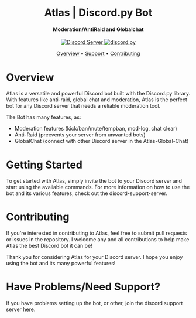 <h1 align="center">
  <br>
  Atlas | Discord.py Bot
  <br>
</h1>

<h4 align="center">Moderation/AntiRaid and Globalchat</h4>

<p align="center">
  <a href="https://discord.gg/2hURuYt9KS">
    <img src="https://discordapp.com/api/guilds/1000837123353612318/widget.png?style=shield" alt="Discord Server">
  </a>
  <a href="https://github.com/Rapptz/discord.py/">
     <img src="https://img.shields.io/badge/discord-py-blue.svg" alt="discord.py">
  </a>
</p>
</p>

<p align="center">
  <a href="#overview">Overview</a>
  •
  <a href="http://discord.gg/">Support</a>
  •
  <a href="#contributing">Contributing</a>
</p>

# Overview

Atlas is a versatile and powerful Discord bot built with the Discord.py library. With features like anti-raid, global chat and moderation, Atlas is the perfect bot for any Discord server that needs a reliable moderation tool.

The Bot has many features, as:

- Moderation features (kick/ban/mute/tempban, mod-log, chat clear)
- Anti-Raid (preevents your server from unwanted bots)
- GlobalChat (connect with other Discord server in the Atlas-Global-Chat)

# Getting Started
To get started with Atlas, simply invite the bot to your Discord server and start using the available commands. For more information on how to use the bot and its various features, check out the discord-support-server.

# Contributing
If you're interested in contributing to Atlas, feel free to submit pull requests or issues in the repository. I welcome any and all contributions to help make Atlas the best Discord bot it can be!

Thank you for considering Atlas for your Discord server. I hope you enjoy using the bot and its many powerful features!

# Have Problems/Need Support?

If you have problems setting up the bot, or other, join the discord support server [here](https://discord.gg/).
